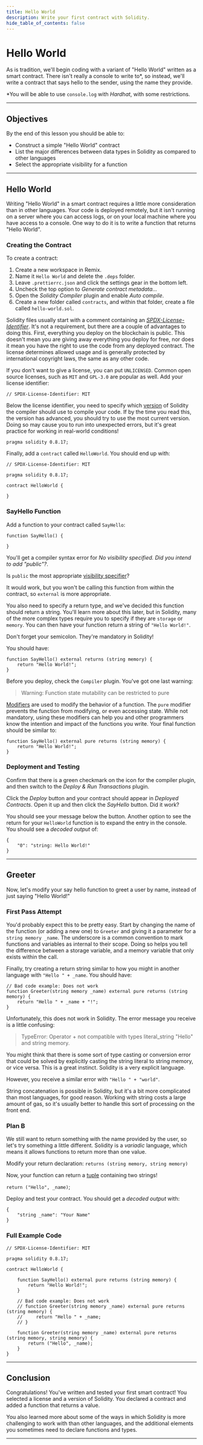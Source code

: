 ```yaml
---
title: Hello World
description: Write your first contract with Solidity.
hide_table_of_contents: false
---
```


# Hello World

As is tradition, we'll begin coding with a variant of "Hello World" written as a smart contract. There isn't really a console to write to\*, so instead, we'll write a contract that says hello to the sender, using the name they provide.

\*You will be able to use `console.log` with _Hardhat_, with some restrictions.

---

## Objectives

By the end of this lesson you should be able to:

- Construct a simple "Hello World" contract
- List the major differences between data types in Solidity as compared to other languages
- Select the appropriate visibility for a function

---

## Hello World

Writing "Hello World" in a smart contract requires a little more consideration than in other languages. Your code is deployed remotely, but it isn't running on a server where you can access logs, or on your local machine where you have access to a console. One way to do it is to write a function that returns "Hello World".

### Creating the Contract

To create a contract:

1. Create a new workspace in Remix.
2. Name it `Hello World` and delete the `.deps` folder.
3. Leave `.prettierrc.json` and click the settings gear in the bottom left.
4. Uncheck the top option to _Generate contract metadata..._
5. Open the _Solidity Compiler_ plugin and enable _Auto compile_.
6. Create a new folder called `contracts`, and within that folder, create a file called `hello-world.sol`.

Solidity files usually start with a comment containing an [_SPDX-License-Identifier_]. It's not a requirement, but there are a couple of advantages to doing this. First, everything you deploy on the blockchain is public. This doesn't mean you are giving away everything you deploy for free, nor does it mean you have the right to use the code from any deployed contract. The license determines allowed usage and is generally protected by international copyright laws, the same as any other code.

If you don't want to give a license, you can put `UNLICENSED`. Common open source licenses, such as `MIT` and `GPL-3.0` are popular as well. Add your license identifier:

```Solidity
// SPDX-License-Identifier: MIT
```

Below the license identifier, you need to specify which [version] of Solidity the compiler should use to compile your code. If by the time you read this, the version has advanced, you should try to use the most current version. Doing so may cause you to run into unexpected errors, but it's great practice for working in real-world conditions!

```Solidity
pragma solidity 0.8.17;
```

Finally, add a `contract` called `HelloWorld`. You should end up with:

```Solidity
// SPDX-License-Identifier: MIT

pragma solidity 0.8.17;

contract HelloWorld {

}
```

### SayHello Function

Add a function to your contract called `SayHello`:

```Solidity
function SayHello() {

}
```

You'll get a compiler syntax error for _No visibility specified. Did you intend to add "public"?_.

Is `public` the most appropriate [visibility specifier]?

It would work, but you won't be calling this function from within the contract, so `external` is more appropriate.

You also need to specify a return type, and we've decided this function should return a string. You'll learn more about this later, but in Solidity, many of the more complex types require you to specify if they are `storage` or `memory`. You can then have your function return a string of `"Hello World!"`.

Don't forget your semicolon. They're mandatory in Solidity!

You should have:

```Solidity
function SayHello() external returns (string memory) {
    return "Hello World!";
}
```

Before you deploy, check the `Compiler` plugin. You've got one last warning:

> Warning: Function state mutability can be restricted to pure

[Modifiers] are used to modify the behavior of a function. The `pure` modifier prevents the function from modifying, or even accessing state. While not mandatory, using these modifiers can help you and other programmers know the intention and impact of the functions you write. Your final function should be similar to:

```Solidity
function SayHello() external pure returns (string memory) {
    return "Hello World!";
}
```

### Deployment and Testing

Confirm that there is a green checkmark on the icon for the compiler plugin, and then switch to the _Deploy & Run Transactions_ plugin.

Click the _Deploy_ button and your contract should appear in _Deployed Contracts_. Open it up and then click the _SayHello_ button. Did it work?

You should see your message below the button. Another option to see the return for your `HelloWorld` function is to expand the entry in the console. You should see a _decoded output_ of:

```text
{
	"0": "string: Hello World!"
}
```

---

## Greeter

Now, let's modify your say hello function to greet a user by name, instead of just saying "Hello World!"

### First Pass Attempt

You'd probably expect this to be pretty easy. Start by changing the name of the function (or adding a new one) to `Greeter` and giving it a parameter for a `string memory _name`. The underscore is a common convention to mark functions and variables as internal to their scope. Doing so helps you tell the difference between a storage variable, and a memory variable that only exists within the call.

Finally, try creating a return string similar to how you might in another language with `"Hello " + _name`. You should have:

```Solidity
// Bad code example: Does not work
function Greeter(string memory _name) external pure returns (string memory) {
    return "Hello " + _name + "!";
}
```

Unfortunately, this does not work in Solidity. The error message you receive is a little confusing:

> TypeError: Operator + not compatible with types literal_string "Hello" and string memory.

You might think that there is some sort of type casting or conversion error that could be solved by explicitly casting the string literal to string memory, or vice versa. This is a great instinct. Solidity is a very explicit language.

However, you receive a similar error with `"Hello " + "world"`.

String concatenation is possible in Solidity, but it's a bit more complicated than most languages, for good reason. Working with string costs a large amount of gas, so it's usually better to handle this sort of processing on the front end.

### Plan B

We still want to return something with the name provided by the user, so let's try something a little different. Solidity is a _variadic_ language, which means it allows functions to return more than one value.

Modify your return declaration: `returns (string memory, string memory)`

Now, your function can return a [tuple] containing two strings!

`return ("Hello", _name)`;

Deploy and test your contract. You should get a _decoded output_ with:

```text
{
	"string _name": "Your Name"
}
```

### Full Example Code

```solidity
// SPDX-License-Identifier: MIT

pragma solidity 0.8.17;

contract HelloWorld {

    function SayHello() external pure returns (string memory) {
        return "Hello World!";
    }

    // Bad code example: Does not work
    // function Greeter(string memory _name) external pure returns (string memory) {
    //     return "Hello " + _name;
    // }

    function Greeter(string memory _name) external pure returns (string memory, string memory) {
        return ("Hello", _name);
    }
}
```

---

## Conclusion

Congratulations! You've written and tested your first smart contract! You selected a license and a version of Solidity. You declared a contract and added a function that returns a value.

You also learned more about some of the ways in which Solidity is more challenging to work with than other languages, and the additional elements you sometimes need to declare functions and types.

---


[_SPDX-License-Identifier_]: https://spdx.org/licenses/
[version]: https://docs.soliditylang.org/en/v0.8.17/layout-of-source-files.html?#version-pragma
[visibility specifier]: https://docs.soliditylang.org/en/v0.8.17/cheatsheet.html?#function-visibility-specifiers
[modifiers]: https://docs.soliditylang.org/en/v0.8.17/cheatsheet.html?#modifiers
[tuple]: https://en.wikipedia.org/wiki/Tuple
